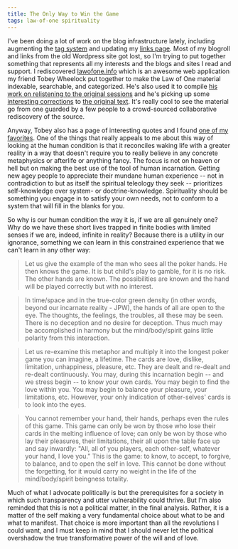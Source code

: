 ```yaml
---
title: The Only Way to Win the Game
tags: law-of-one spirituality 
---
```

I've been doing a lot of work on the blog infrastructure lately, including augmenting the [tag system](/tags) and updating my [links page](/links.html). Most of my blogroll and links from the old Wordpress site got lost, so I'm trying to put together something that represents all my interests and the blogs and sites I read and support. I rediscovered [lawofone.info](http://lawofone.info) which is an awesome web application my friend Tobey Wheelock put together to make the Law of One material indexable, searchable, and categorized. He's also used it to compile [his work on relistening to the original sessions](http://lawofone.info/relistening-report.php) and he's picking up some [interesting corrections](http://lawofone.info/relistening-report.php#most-significant) to [the original text](http://llresearch.org/library/the_law_of_one_pdf/the_law_of_one_pdf.aspx). It's really cool to see the material go from one guarded by a few people to a crowd-sourced collaborative rediscovery of the source.

Anyway, Tobey also has a page of interesting quotes and I found [one of my favorites](http://lawofone.info/results.php?s=50&v=e&ss=1#7). One of the things that really appeals to me about this way of looking at the human condition is that it reconciles waking life with a greater reality in a way that doesn't require you to really believe in any concrete metaphysics or afterlife or anything fancy. The focus is not on heaven or hell but on making the best use of the tool of human incarnation. Getting new agey people to appreciate their mundane human experience -- not in contradiction to but as itself the spiritual teleology they seek -- prioritizes self-knowledge over system- or doctrine-knowledge. Spirituality should be something you engage in to satisfy your own needs, not to conform to a system that will fill in the blanks for you.

So why is our human condition the way it is, if we are all genuinely one? Why do we have these short lives trapped in finite bodies with limited senses if we are, indeed, infinite in reality? Because there is a utility in our ignorance, something we can learn in this constrained experience that we can't learn in any other way:

> Let us give the example of the man who sees all the poker hands. He then knows the game. It is but child's play to gamble, for it is no risk. The other hands are known. The possibilities are known and the hand will be played correctly but with no interest.

> In time/space and in the true-color green density (in other words, beyond our incarnate reality - JPW), the hands of all are open to the eye. The thoughts, the feelings, the troubles, all these may be seen. There is no deception and no desire for deception. Thus much may be accomplished in harmony but the mind/body/spirit gains little polarity from this interaction.

> Let us re-examine this metaphor and multiply it into the longest poker game you can imagine, a lifetime. The cards are love, dislike, limitation, unhappiness, pleasure, etc. They are dealt and re-dealt and re-dealt continuously. You may, during this incarnation begin -- and we stress begin -- to know your own cards. You may begin to find the love within you. You may begin to balance your pleasure, your limitations, etc. However, your only indication of other-selves' cards is to look into the eyes.

> You cannot remember your hand, their hands, perhaps even the rules of this game. This game can only be won by those who lose their cards in the melting influence of love; can only be won by those who lay their pleasures, their limitations, their all upon the table face up and say inwardly: "All, all of you players, each other-self, whatever your hand, I love you." This is the game: to know, to accept, to forgive, to balance, and to open the self in love. This cannot be done without the forgetting, for it would carry no weight in the life of the mind/body/spirit beingness totality.

Much of what I advocate politically is but the prerequisites for a society in which such transparency and utter vulnerability could thrive. But I'm also reminded that this is not a political matter, in the final analysis. Rather, it is a matter of the self making a very fundamental choice about what to be and what to manifest. That choice is more important than all the revolutions I could want, and I must keep in mind that I should never let the political overshadow the true transformative power of the will and of love.